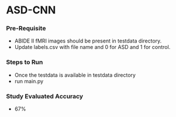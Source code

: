# ASD-CNN

### Pre-Requisite
- ABIDE II fMRI images should be present in testdata directory.
- Update labels.csv with file name and 0 for ASD and 1 for control.

### Steps to Run
- Once the testdata is available in testdata directory
- run main.py

### Study Evaluated Accuracy
- 67%
